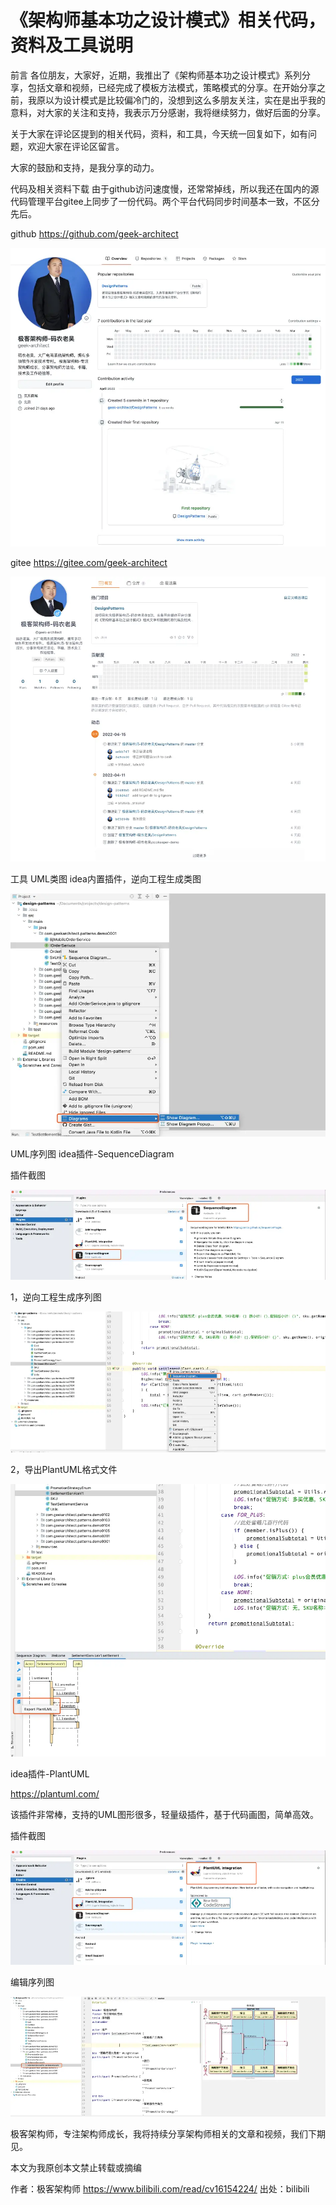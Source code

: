 # 《架构师基本功之设计模式》相关代码，资料及工具说明

前言
各位朋友，大家好，近期，我推出了《架构师基本功之设计模式》系列分享，包括文章和视频，已经完成了模板方法模式，策略模式的分享。在开始分享之前，我原以为设计模式是比较偏冷门的，没想到这么多朋友关注，实在是出乎我的意料，对大家的关注和支持，我表示万分感谢，我将继续努力，做好后面的分享。

关于大家在评论区提到的相关代码，资料，和工具，今天统一回复如下，如有问题，欢迎大家在评论区留言。

大家的鼓励和支持，是我分享的动力。

代码及相关资料下载
由于github访问速度慢，还常常掉线，所以我还在国内的源代码管理平台gitee上同步了一份代码。两个平台代码同步时间基本一致，不区分先后。

github
https://github.com/geek-architect

![](./geek/3d30f10b58ef816b98f515e352b96060bf396f22.png)

gitee
https://gitee.com/geek-architect

![](./geek/916d68b19eb2fa27601d1a894d3d98bc773d6641.png)

工具
UML类图
idea内置插件，逆向工程生成类图

![](./geek/e00bf63830a5a5c83282f5ed0b378d1a7aff2f81.png)

UML序列图
idea插件-SequenceDiagram

插件截图

![](./geek/baa505ec0f7a921b9b4a3218518ad2e75f3ede0b.png)

1，逆向工程生成序列图

![](./geek/510be0af62dc67ffc44e949e68cd3aafd9e84459.png)

2，导出PlantUML格式文件

![](./geek/8ea101a8cf4620c73b0ae11001f722e325f5d0f6.png)

idea插件-PlantUML

https://plantuml.com/

该插件非常棒，支持的UML图形很多，轻量级插件，基于代码画图，简单高效。

插件截图

![](./geek/140d448fa620fbec10ecde9103e8f02ec3bada77.png)

编辑序列图

![](./geek/e0dc7996c4523af02a02c4484f49d5a67ea07a58.png)

极客架构师，专注架构师成长，我将持续分享架构师相关的文章和视频，我们下期见。



本文为我原创本文禁止转载或摘编 



作者：极客架构师 https://www.bilibili.com/read/cv16154224/ 出处：bilibili